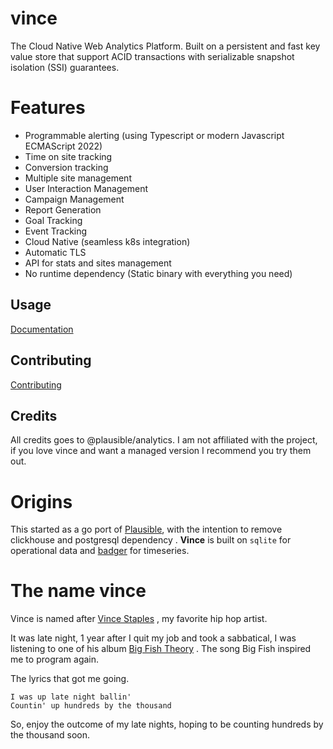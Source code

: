 # vince

The Cloud Native Web Analytics Platform. Built on a persistent and fast key
value store that support ACID transactions with serializable snapshot isolation
(SSI) guarantees.



# Features

- Programmable alerting (using Typescript or modern Javascript ECMAScript 2022)
- Time on site tracking
- Conversion tracking 
- Multiple site management
- User Interaction Management 
- Campaign Management 
- Report Generation
- Goal Tracking 
- Event Tracking 
- Cloud Native (seamless k8s integration)
- Automatic TLS
- API for stats and sites management
- No runtime dependency (Static binary with everything you need)

## Usage

[Documentation](https://vinceanalytics.github.io/guide)

## Contributing

[Contributing](https://vinceanalytics.github.io/contibuting)

## Credits

All credits goes to @plausible/analytics. I am not affiliated with the project, if you love vince and want a managed version I recommend you try them out.


# Origins

This started as a go port of [Plausible](https://github.com/plausible/analytics), with 
the intention to remove clickhouse and postgresql dependency . **Vince** is
built on `sqlite` for operational data and [badger](https://github.com/dgraph-io/badger)
for timeseries.

# The name vince 

Vince is named after [Vince Staples](https://en.wikipedia.org/wiki/Vince_Staples) , 
my favorite hip hop artist.

It was late night, 1 year after I quit my job and took a sabbatical, I was listening
to one of his album [Big Fish Theory](https://en.wikipedia.org/wiki/Big_Fish_Theory)
. The song Big Fish inspired me to program again.

The lyrics that got me going.
```
I was up late night ballin'
Countin' up hundreds by the thousand
```

So, enjoy the outcome of my late nights, hoping to be counting hundreds by the thousand
soon.
